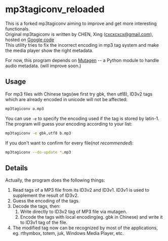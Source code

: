 mp3tagiconv_reloaded
====================

This is a forked mp3tagiconv aiming to improve and get more interesting functionals.  
Original mp3tagiconv is written by CHEN, Xing (cxcxcxcx@gmail.com), hosted on [Google code](https://code.google.com/p/mp3tagiconv)  
This utility tries to fix the incorrect encoding in mp3 tag system and make the media player show the right metadata.  

For now, this program depends on [Mutagen](https://code.google.com/p/mutagen/) -- a Python module to handle audio metadata. (will improve soon.)

## Usage

For mp3 files with Chinese tags(we first try gbk, then utf8), ID3v2 tags which are already encoded in unicode will not be affected:

``` bash
mp3tagiconv a.mp3
```

You can use `-e` to specify the encoding used if the tag is stored by latin-1. The program will guess your encoding according to your list:

```bash
mp3tagiconv -e gbk,utf8 b.mp3
```

If you don't want to confirm for every file(*not recommended*):

```bash
mp3tagiconv --do-update *.mp3
```

## Details

Actually, the program does the following things:

1. Read tags of a MP3 file from its ID3v2 and ID3v1. ID3v1 is used to supplement the result of ID3v2.
2. Guess the encoding of the tags.
3. Decode the tags, then:
    1. Write directly to ID3v2 tag of MP3 file via mutagen.
    1. Encode the tags with local encoding(eg. gbk in Chinese) and write it to ID3v1 tag of the file.
4. The modified tag now can be recognized by most of the applications, eg. rthymbox, totem, juk, Windows Media Player, etc.
